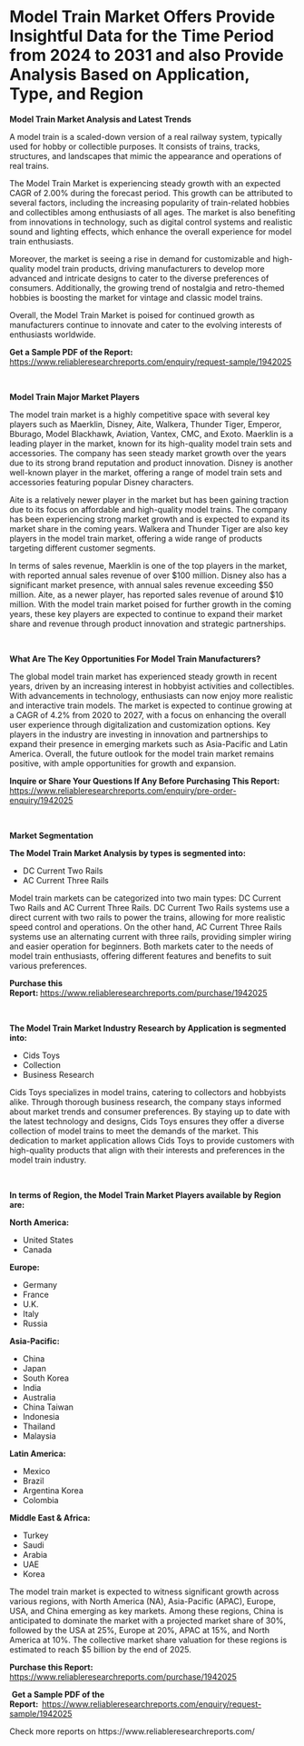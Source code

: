 <p><h1>Model Train Market Offers Provide Insightful Data for the Time Period from 2024 to 2031 and also Provide Analysis Based on Application, Type, and Region</h1></p><p><strong>Model Train Market Analysis and Latest Trends</strong></p>
<p><p>A model train is a scaled-down version of a real railway system, typically used for hobby or collectible purposes. It consists of trains, tracks, structures, and landscapes that mimic the appearance and operations of real trains.</p><p>The Model Train Market is experiencing steady growth with an expected CAGR of 2.00% during the forecast period. This growth can be attributed to several factors, including the increasing popularity of train-related hobbies and collectibles among enthusiasts of all ages. The market is also benefiting from innovations in technology, such as digital control systems and realistic sound and lighting effects, which enhance the overall experience for model train enthusiasts.</p><p>Moreover, the market is seeing a rise in demand for customizable and high-quality model train products, driving manufacturers to develop more advanced and intricate designs to cater to the diverse preferences of consumers. Additionally, the growing trend of nostalgia and retro-themed hobbies is boosting the market for vintage and classic model trains.</p><p>Overall, the Model Train Market is poised for continued growth as manufacturers continue to innovate and cater to the evolving interests of enthusiasts worldwide.</p></p>
<p><strong>Get a Sample PDF of the Report:&nbsp;</strong> <a href="https://www.reliableresearchreports.com/enquiry/request-sample/1942025">https://www.reliableresearchreports.com/enquiry/request-sample/1942025</a></p>
<p>&nbsp;</p>
<p><strong>Model Train Major Market Players</strong></p>
<p><p>The model train market is a highly competitive space with several key players such as Maerklin, Disney, Aite, Walkera, Thunder Tiger, Emperor, Bburago, Model Blackhawk, Aviation, Vantex, CMC, and Exoto. Maerklin is a leading player in the market, known for its high-quality model train sets and accessories. The company has seen steady market growth over the years due to its strong brand reputation and product innovation. Disney is another well-known player in the market, offering a range of model train sets and accessories featuring popular Disney characters.</p><p>Aite is a relatively newer player in the market but has been gaining traction due to its focus on affordable and high-quality model trains. The company has been experiencing strong market growth and is expected to expand its market share in the coming years. Walkera and Thunder Tiger are also key players in the model train market, offering a wide range of products targeting different customer segments. </p><p>In terms of sales revenue, Maerklin is one of the top players in the market, with reported annual sales revenue of over $100 million. Disney also has a significant market presence, with annual sales revenue exceeding $50 million. Aite, as a newer player, has reported sales revenue of around $10 million. With the model train market poised for further growth in the coming years, these key players are expected to continue to expand their market share and revenue through product innovation and strategic partnerships.</p></p>
<p>&nbsp;</p>
<p><strong>What Are The Key Opportunities For Model Train Manufacturers?</strong></p>
<p><p>The global model train market has experienced steady growth in recent years, driven by an increasing interest in hobbyist activities and collectibles. With advancements in technology, enthusiasts can now enjoy more realistic and interactive train models. The market is expected to continue growing at a CAGR of 4.2% from 2020 to 2027, with a focus on enhancing the overall user experience through digitalization and customization options. Key players in the industry are investing in innovation and partnerships to expand their presence in emerging markets such as Asia-Pacific and Latin America. Overall, the future outlook for the model train market remains positive, with ample opportunities for growth and expansion.</p></p>
<p><strong>Inquire or Share Your Questions If Any Before Purchasing This Report:</strong> <a href="https://www.reliableresearchreports.com/enquiry/pre-order-enquiry/1942025">https://www.reliableresearchreports.com/enquiry/pre-order-enquiry/1942025</a></p>
<p>&nbsp;</p>
<p><strong>Market Segmentation</strong></p>
<p><strong>The Model Train Market Analysis by types is segmented into:</strong></p>
<p><ul><li>DC Current Two Rails</li><li>AC Current Three Rails</li></ul></p>
<p><p>Model train markets can be categorized into two main types: DC Current Two Rails and AC Current Three Rails. DC Current Two Rails systems use a direct current with two rails to power the trains, allowing for more realistic speed control and operations. On the other hand, AC Current Three Rails systems use an alternating current with three rails, providing simpler wiring and easier operation for beginners. Both markets cater to the needs of model train enthusiasts, offering different features and benefits to suit various preferences.</p></p>
<p><strong>Purchase this Report:&nbsp;</strong><a href="https://www.reliableresearchreports.com/purchase/1942025">https://www.reliableresearchreports.com/purchase/1942025</a></p>
<p>&nbsp;</p>
<p><strong>The Model Train Market Industry Research by Application is segmented into:</strong></p>
<p><ul><li>Cids Toys</li><li>Collection</li><li>Business Research</li></ul></p>
<p><p>Cids Toys specializes in model trains, catering to collectors and hobbyists alike. Through thorough business research, the company stays informed about market trends and consumer preferences. By staying up to date with the latest technology and designs, Cids Toys ensures they offer a diverse collection of model trains to meet the demands of the market. This dedication to market application allows Cids Toys to provide customers with high-quality products that align with their interests and preferences in the model train industry.</p></p>
<p>&nbsp;</p>
<p><strong>In terms of Region, the Model Train Market Players available by Region are:</strong></p>
<p>
    <p> <strong> North America: </strong>
        <ul>
            <li>United States</li>
            <li>Canada</li>
        </ul>
        </p> 
    <p> <strong> Europe: </strong>
        <ul>
            <li>Germany</li>
            <li>France</li>
            <li>U.K.</li>
            <li>Italy</li>
            <li>Russia</li>
        </ul>
        </p> 
    <p> <strong> Asia-Pacific: </strong>
        <ul>
            <li>China</li>
            <li>Japan</li>
            <li>South Korea</li>
            <li>India</li>
            <li>Australia</li>
            <li>China Taiwan</li>
            <li>Indonesia</li>
            <li>Thailand</li>
            <li>Malaysia</li>
        </ul>
        </p> 
    <p> <strong> Latin America: </strong>
        <ul>
            <li>Mexico</li>
            <li>Brazil</li>
            <li>Argentina Korea</li>
            <li>Colombia</li>
        </ul>
        </p> 
    <p> <strong> Middle East & Africa: </strong>
        <ul>
            <li>Turkey</li>
            <li>Saudi</li>
            <li>Arabia</li>
            <li>UAE</li>
            <li>Korea</li>
        </ul>
    </p>
    </p>
<p><p>The model train market is expected to witness significant growth across various regions, with North America (NA), Asia-Pacific (APAC), Europe, USA, and China emerging as key markets. Among these regions, China is anticipated to dominate the market with a projected market share of 30%, followed by the USA at 25%, Europe at 20%, APAC at 15%, and North America at 10%. The collective market share valuation for these regions is estimated to reach $5 billion by the end of 2025.</p></p>
<p><strong>Purchase this Report: </strong><a href="https://www.reliableresearchreports.com/purchase/1942025">https://www.reliableresearchreports.com/purchase/1942025</a></p>
<p>&nbsp;<strong>Get a Sample PDF of the Report:&nbsp;&nbsp;</strong><a href="https://www.reliableresearchreports.com/enquiry/request-sample/1942025">https://www.reliableresearchreports.com/enquiry/request-sample/1942025</a></p>
<p><strong></strong></p>
<p>Check more reports on https://www.reliableresearchreports.com/</p>